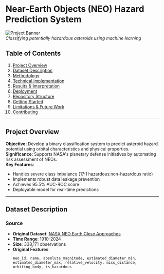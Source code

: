 # Near-Earth Objects (NEO) Hazard Prediction System

![Project Banner](https://defence-industry-space.ec.europa.eu/sites/default/files/styles/oe_theme_full_width_banner_4_1/public/2023-08/NEO_HEADER%201602x530.png.webp?itok=rbmsPd05)  
*Classifying potentially hazardous asteroids using machine learning*

## Table of Contents
1. [Project Overview](#project-overview)
2. [Dataset Description](#dataset-description)
3. [Methodology](#methodology)
4. [Technical Implementation](#technical-implementation)
5. [Results & Interpretation](#results--interpretation)
6. [Deployment](#deployment)
7. [Repository Structure](#repository-structure)
8. [Getting Started](#getting-started)
9. [Limitations & Future Work](#limitations--future-work)
10. [Contributing](#contributing)

---

## Project Overview
**Objective**: Develop a binary classification system to predict asteroid hazard potential using orbital characteristics and physical properties.  
**Significance**: Supports NASA's planetary defense initiatives by automating risk assessment of NEOs.  
**Key Features**:
- Handles severe class imbalance (17:1 hazardous:non-hazardous ratio)
- Implements robust data leakage prevention
- Achieves 95.5% AUC-ROC score
- Deployable model for real-time predictions

---

## Dataset Description
### Source
- **Original Dataset**: [NASA NEO Earth Close Approaches](https://cneos.jpl.nasa.gov/ca/)
- **Time Range**: 1910-2024
- **Size**: 338,171 observations
- **Original Features**:
  ```csv
  neo_id, name, absolute_magnitude, estimated_diameter_min, 
  estimated_diameter_max, relative_velocity, miss_distance, 
  orbiting_body, is_hazardous
